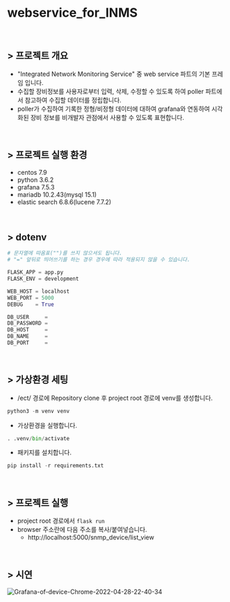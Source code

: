 # webservice_for_INMS

</br>

## > 프로젝트 개요

- "Integrated Network Monitoring Service" 중 web service 파트의 기본 프레임 입니다.
- 수집할 장비정보를 사용자로부터 입력, 삭제, 수정할 수 있도록 하여 poller 파트에서 참고하여 수집할 데이터를 정립합니다.
- poller가 수집하여 기록한 정형/비정형 데이터에 대하여 grafana와 연동하여 시각화된 장비 정보를 비개발자 관점에서 사용할 수 있도록 표현합니다.

</br>

## > 프로젝트 실행 환경

- centos 7.9
- python 3.6.2
- grafana 7.5.3
- mariadb 10.2.43(mysql 15.1)
- elastic search 6.8.6(lucene 7.7.2)

</br>

## > dotenv

```py
# 문자열에 따옴표("")를 쓰지 않으셔도 됩니다.
# "=" 앞뒤로 띄어쓰기를 하는 경우 경우에 따라 적용되지 않을 수 있습니다.

FLASK_APP = app.py
FLASK_ENV = development

WEB_HOST = localhost
WEB_PORT = 5000
DEBUG    = True

DB_USER     =
DB_PASSWORD =
DB_HOST     =
DB_NAME     =
DB_PORT     =
```

</br>

## > 가상환경 세팅

- /ect/ 경로에 Repository clone 후 project root 경로에 venv를 생성합니다.

```py
python3 -m venv venv
```

- 가상환경을 실행합니다.

```py
. .venv/bin/activate
```

- 패키지를 설치합니다.

```py
pip install -r requirements.txt
```

</br>

## > 프로젝트 실행

- project root 경로에서 `flask run`
- browser 주소란에 다음 주소를 복사/붙여넣습니다.
  - http://localhost:5000/snmp_device/list_view

</br>

## > 시연

![Grafana-of-device-Chrome-2022-04-28-22-40-34](https://user-images.githubusercontent.com/89192083/165766320-040d8700-98c8-4e9f-a4e5-6d585946da14.gif)
